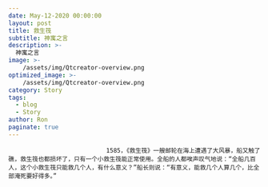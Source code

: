 ```yaml
---
date: May-12-2020 00:00:00
layout: post
title: 救生筏
subtitle: 神寓之言
description: >-
  神寓之言
image: >-
    /assets/img/Qtcreator-overview.png
optimized_image: >-
    /assets/img/Qtcreator-overview.png
category: Story
tags:
  - blog
  - Story
author: Ron
paginate: true
---
```


							　　1585，《救生筏》一艘邮轮在海上遭遇了大风暴，船又触了礁，救生筏也都损坏了，只有一个小救生筏能正常使用。全船的人都唉声叹气地说：“全船几百人，这个小救生筏只能救几个人，有什么意义？”船长则说：“有意义，能救几个人算几个，比全部淹死要好得多。”
							
							
						